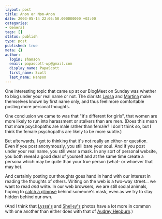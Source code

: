 ```yaml
---
layout: post
title: Anon or Non-Anon
date: 2003-05-14 22:05:50.000000000 +02:00
categories:
- General
tags: []
status: publish
type: post
published: true
meta: {}
author:
  login: shanson
  email: papascott-wp@gmail.com
  display_name: PapaScott
  first_name: Scott
  last_name: Hanson
---
```

<p>One interesting topic that came up at our BlogMeet on Sunday was whether to blog under your real name or not. The diarists <a title="Lyssas Lounge - unpingbar, aber lesenswert" href="http://lyssaslounge.diaryland.com/">Lyssa</a> and <a title="Frische Texte von Martina" href="http://frischetexte.diaryland.com/">Martina</a> make themselves known by first name only, and thus feel more comfortable posting more personal thoughts.</p>
<p>One conclusion we came to was that "it's different for girls", that women are more likely to run into harassment or stalkers than are men. (Does this mean that more psychopaths are male rather than female? I don't think so, but I think the female psychopaths are likely to be more subtle.)</p>
<p>But afterwards, I got to thinking that it's not really an either-or question. Even if you post anonymously, you still bare your soul. And if you post under your real name, you still wear a mask. In any sort of personal website, you both reveal a good deal of yourself and at the same time create a persona which may be quite than your true person (what- or whoever that may be).</p>
<p>And certainly posting our thoughts goes hand in hand with our interest in reading the thoughts of others. Writing on the web is a two-way street... we want to read <i>and</i> write. In our web browsers, we are still social animals, hoping to <a title="Burningbird: Self Image" href="http://weblog.burningbird.net/fires/001188.htm">catch a glimpse</a> behind someone's mask, even as we try to stay hidden behind our own. </p>
<p>(And I think that <a href="http://lyssaslounge.diaryland.com/">Lyssa's</a> and <a href="http://weblog.burningbird.net/fires/001188.htm">Shelley's</a> photos have a lot more in common with one another than either does with that of <a title="Jonathon Delacour: Remembering Audrey Hepburn" href="http://weblog.delacour.net/archives/000914.html">Audrey Hepburn</a>.)</p>
